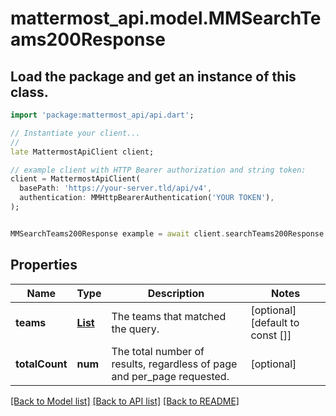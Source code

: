 # mattermost_api.model.MMSearchTeams200Response

## Load the package and get an instance of this class.
```dart
import 'package:mattermost_api/api.dart';

// Instantiate your client...
//
late MattermostApiClient client;

// example client with HTTP Bearer authorization and string token:
client = MattermostApiClient(
  basePath: 'https://your-server.tld/api/v4',
  authentication: MMHttpBearerAuthentication('YOUR TOKEN'),
);


MMSearchTeams200Response example = await client.searchTeams200Response.FUNCTION_THAT_RETURNS_THIS_CLASS();

```

## Properties
Name | Type | Description | Notes
------------ | ------------- | ------------- | -------------
**teams** | [**List<MMTeam>**](MMTeam.md) | The teams that matched the query. | [optional] [default to const []]
**totalCount** | **num** | The total number of results, regardless of page and per_page requested. | [optional] 

[[Back to Model list]](../GENERATED_README.md#documentation-for-models) [[Back to API list]](../GENERATED_README.md#documentation-for-api-endpoints) [[Back to README]](../GENERATED_README.md)



